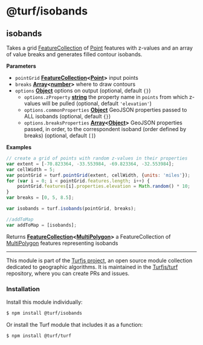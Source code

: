 # @turf/isobands

<!-- Generated by documentation.js. Update this documentation by updating the source code. -->

## isobands

Takes a grid [FeatureCollection](http://geojson.org/geojson-spec.html#feature-collection-objects) of [Point](http://geojson.org/geojson-spec.html#point) features with z-values and an array of
value breaks and generates filled contour isobands.

**Parameters**

-   `pointGrid` **[FeatureCollection](http://geojson.org/geojson-spec.html#feature-collection-objects)&lt;[Point](http://geojson.org/geojson-spec.html#point)>** input points
-   `breaks` **[Array](https://developer.mozilla.org/en-US/docs/Web/JavaScript/Reference/Global_Objects/Array)&lt;[number](https://developer.mozilla.org/en-US/docs/Web/JavaScript/Reference/Global_Objects/Number)>** where to draw contours
-   `options` **[Object](https://developer.mozilla.org/en-US/docs/Web/JavaScript/Reference/Global_Objects/Object)** options on output (optional, default `{}`)
    -   `options.zProperty` **[string](https://developer.mozilla.org/en-US/docs/Web/JavaScript/Reference/Global_Objects/String)** the property name in `points` from which z-values will be pulled (optional, default `'elevation'`)
    -   `options.commonProperties` **[Object](https://developer.mozilla.org/en-US/docs/Web/JavaScript/Reference/Global_Objects/Object)** GeoJSON properties passed to ALL isobands (optional, default `{}`)
    -   `options.breaksProperties` **[Array](https://developer.mozilla.org/en-US/docs/Web/JavaScript/Reference/Global_Objects/Array)&lt;[Object](https://developer.mozilla.org/en-US/docs/Web/JavaScript/Reference/Global_Objects/Object)>** GeoJSON properties passed, in order, to the correspondent isoband (order defined by breaks) (optional, default `[]`)

**Examples**

```javascript
// create a grid of points with random z-values in their properties
var extent = [-70.823364, -33.553984, -69.823364, -32.553984];
var cellWidth = 5;
var pointGrid = turf.pointGrid(extent, cellWidth, {units: 'miles'});
for (var i = 0; i < pointGrid.features.length; i++) {
    pointGrid.features[i].properties.elevation = Math.random() * 10;
}
var breaks = [0, 5, 8.5];

var isobands = turf.isobands(pointGrid, breaks);

//addToMap
var addToMap = [isobands];
```

Returns **[FeatureCollection](http://geojson.org/geojson-spec.html#feature-collection-objects)&lt;[MultiPolygon](http://geojson.org/geojson-spec.html#multipolygon)>** a FeatureCollection of [MultiPolygon](http://geojson.org/geojson-spec.html#multipolygon) features representing isobands

<!-- This file is automatically generated. Please don't edit it directly:
if you find an error, edit the source file (likely index.js), and re-run
./scripts/generate-readmes in the turf project. -->

---

This module is part of the [Turfjs project](http://turfjs.org/), an open source
module collection dedicated to geographic algorithms. It is maintained in the
[Turfjs/turf](https://github.com/Turfjs/turf) repository, where you can create
PRs and issues.

### Installation

Install this module individually:

```sh
$ npm install @turf/isobands
```

Or install the Turf module that includes it as a function:

```sh
$ npm install @turf/turf
```
